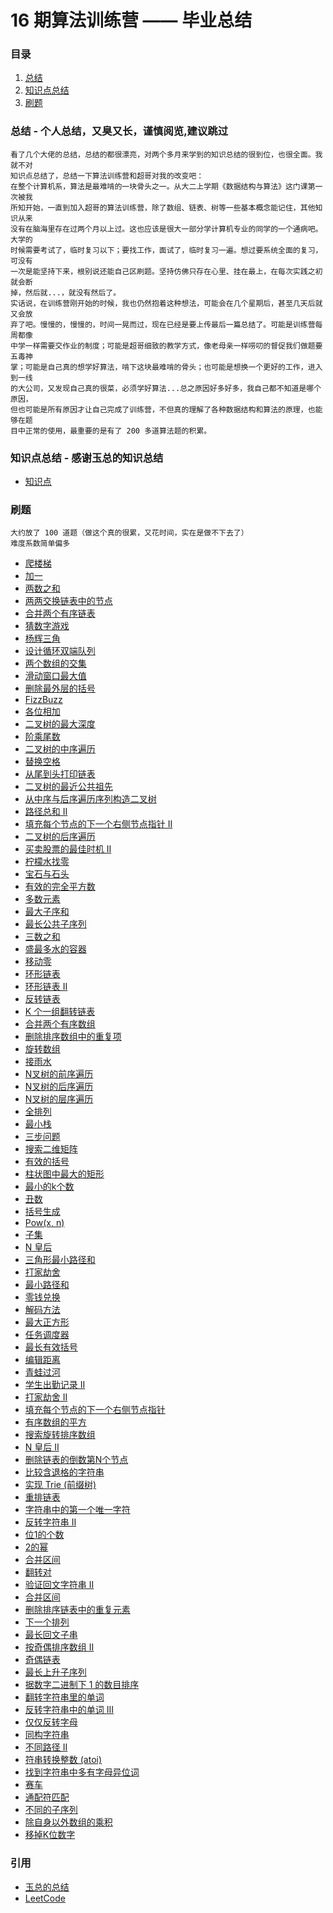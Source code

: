 # 16 期算法训练营 —— 毕业总结
### 目录
1. [总结](#总结)
2. [知识点总结](#知识点总结)
3. [刷题](#刷题)

### 总结 - 个人总结，又臭又长，谨慎阅览,建议跳过

    看了几个大佬的总结，总结的都很漂亮，对两个多月来学到的知识总结的很到位，也很全面。我就不对
    知识点总结了，总结一下算法训练营和超哥对我的改变吧：
    在整个计算机系，算法是最难啃的一块骨头之一。从大二上学期《数据结构与算法》这门课第一次被我
    所知开始，一直到加入超哥的算法训练营，除了数组、链表、树等一些基本概念能记住，其他知识从来
    没有在脑海里存在过两个月以上过。这也应该是很大一部分学计算机专业的同学的一个通病吧。大学的
    时候需要考试了，临时复习以下；要找工作，面试了，临时复习一遍。想过要系统全面的复习，可没有
    一次是能坚持下来，根别说还能自己区刷题。坚持仿佛只存在心里、挂在最上，在每次实践之初就会断
    掉，然后就...，就没有然后了。
    实话说，在训练营刚开始的时候，我也仍然抱着这种想法，可能会在几个星期后，甚至几天后就又会放
    弃了吧。慢慢的，慢慢的，时间一晃而过，现在已经是要上传最后一篇总结了。可能是训练营每周都像
    中学一样需要交作业的制度；可能是超哥细致的教学方式，像老母亲一样唠叨的督促我们做题要五毒神
    掌；可能是自己真的想学好算法，啃下这块最难啃的骨头；也可能是想换一个更好的工作，进入到一线
    的大公司，又发现自己真的很菜，必须学好算法...总之原因好多好多，我自己都不知道是哪个原因，
    但也可能是所有原因才让自己完成了训练营，不但真的理解了各种数据结构和算法的原理，也能够在题
    目中正常的使用，最重要的是有了 200 多道算法题的积累。

### 知识点总结 - 感谢玉总的知识总结

* [知识点](https://github.com/xiaoyu1233/algorithm016/blob/master/Week_10%20%E6%AF%95%E4%B8%9A%E6%80%BB%E7%BB%93/10%E6%AF%95%E4%B8%9A%E6%80%BB%E7%BB%93.md)

### 刷题

    大约放了 100 道题（做这个真的很累，又花时间，实在是做不下去了）
    难度系数简单偏多

- [爬楼梯](https://leetcode-cn.com/problems/climbing-stairs/)
- [加一](https://leetcode-cn.com/problems/plus-one/)
- [两数之和](https://leetcode-cn.com/problems/two-sum/)
- [两两交换链表中的节点](https://leetcode-cn.com/problems/swap-nodes-in-pairs/)
- [合并两个有序链表](https://leetcode-cn.com/problems/merge-two-sorted-lists/)
- [猜数字游戏](https://leetcode-cn.com/problems/bulls-and-cows/)
- [杨辉三角](https://leetcode-cn.com/problems/pascals-triangle/)
- [设计循环双端队列](https://leetcode-cn.com/problems/design-circular-deque/)
- [两个数组的交集](https://leetcode-cn.com/problems/intersection-of-two-arrays-ii/)
- [滑动窗口最大值](https://leetcode-cn.com/problems/hua-dong-chuang-kou-de-zui-da-zhi-lcof/)
- [删除最外层的括号](https://leetcode-cn.com/problems/remove-outermost-parentheses/)
- [FizzBuzz](https://leetcode-cn.com/problems/fizz-buzz/)
- [各位相加](https://leetcode-cn.com/problems/add-digits/)
- [二叉树的最大深度](https://leetcode-cn.com/problems/maximum-depth-of-binary-tree/)
- [阶乘尾数](https://leetcode-cn.com/problems/factorial-zeros-lcci/)
- [二叉树的中序遍历](https://leetcode-cn.com/problems/binary-tree-inorder-traversal/)
- [替换空格](https://leetcode-cn.com/problems/ti-huan-kong-ge-lcof/)
- [从尾到头打印链表](https://leetcode-cn.com/problems/cong-wei-dao-tou-da-yin-lian-biao-lcof/)
- [二叉树的最近公共祖先](https://leetcode-cn.com/problems/er-cha-shu-de-zui-jin-gong-gong-zu-xian-lcof/)
- [从中序与后序遍历序列构造二叉树](https://leetcode-cn.com/problems/construct-binary-tree-from-inorder-and-postorder-traversal/)
- [路径总和 II](https://leetcode-cn.com/problems/path-sum-ii/)
- [填充每个节点的下一个右侧节点指针 II](https://leetcode-cn.com/problems/populating-next-right-pointers-in-each-node-ii/)
- [二叉树的后序遍历](https://leetcode-cn.com/problems/binary-tree-postorder-traversal/)
- [买卖股票的最佳时机 II](https://leetcode-cn.com/problems/best-time-to-buy-and-sell-stock-ii/)
- [柠檬水找零](https://leetcode-cn.com/problems/lemonade-change/)
- [宝石与石头](https://leetcode-cn.com/problems/jewels-and-stones/)
- [有效的完全平方数](https://leetcode-cn.com/problems/valid-perfect-square/)
- [多数元素](https://leetcode-cn.com/problems/majority-element/)
- [最大子序和](https://leetcode-cn.com/problems/maximum-subarray/)
- [最长公共子序列](https://leetcode-cn.com/problems/longest-common-subsequence/)
- [三数之和](https://leetcode-cn.com/problems/3sum/)
- [盛最多水的容器](https://leetcode-cn.com/problems/container-with-most-water/)
- [移动零](https://leetcode-cn.com/problems/move-zeroes/)
- [环形链表](https://leetcode-cn.com/problems/linked-list-cycle/)
- [环形链表 II](https://leetcode-cn.com/problems/linked-list-cycle-ii/)
- [反转链表](https://leetcode-cn.com/problems/reverse-linked-list/)
- [K 个一组翻转链表](https://leetcode-cn.com/problems/reverse-nodes-in-k-group/)
- [合并两个有序数组](https://leetcode-cn.com/problems/merge-sorted-array/)
- [删除排序数组中的重复项](https://leetcode-cn.com/problems/remove-duplicates-from-sorted-array/)
- [旋转数组](https://leetcode-cn.com/problems/rotate-array/)
- [接雨水](https://leetcode-cn.com/problems/trapping-rain-water/)
- [N叉树的前序遍历](https://leetcode-cn.com/problems/n-ary-tree-preorder-traversal/)
- [N叉树的后序遍历](https://leetcode-cn.com/problems/n-ary-tree-postorder-traversal/)
- [N叉树的层序遍历](https://leetcode-cn.com/problems/n-ary-tree-level-order-traversal/)
- [全排列](https://leetcode-cn.com/problems/permutations/)
- [最小栈](https://leetcode-cn.com/problems/min-stack/)
- [三步问题](https://leetcode-cn.com/problems/three-steps-problem-lcci/)
- [搜索二维矩阵](https://leetcode-cn.com/problems/search-a-2d-matrix/)
- [有效的括号](https://leetcode-cn.com/problems/valid-parentheses/)
- [柱状图中最大的矩形](https://leetcode-cn.com/problems/largest-rectangle-in-histogram/)
- [最小的k个数](https://leetcode-cn.com/problems/zui-xiao-de-kge-shu-lcof/)
- [丑数](https://leetcode-cn.com/problems/chou-shu-lcof/)
- [括号生成](https://leetcode-cn.com/problems/generate-parentheses/)
- [Pow(x, n)](https://leetcode-cn.com/problems/powx-n/)
- [子集](https://leetcode-cn.com/problems/subsets/)
- [N 皇后](https://leetcode-cn.com/problems/n-queens/)
- [三角形最小路径和](https://leetcode-cn.com/problems/triangle/)
- [打家劫舍](https://leetcode-cn.com/problems/house-robber/)
- [最小路径和](https://leetcode-cn.com/problems/minimum-path-sum/)
- [零钱兑换](https://leetcode-cn.com/problems/coin-change/)
- [解码方法](https://leetcode-cn.com/problems/decode-ways/)
- [最大正方形](https://leetcode-cn.com/problems/maximal-square/)
- [任务调度器](https://leetcode-cn.com/problems/task-scheduler/)
- [最长有效括号](https://leetcode-cn.com/problems/longest-valid-parentheses/)
- [编辑距离](https://leetcode-cn.com/problems/edit-distance/)
- [青蛙过河](https://leetcode-cn.com/problems/frog-jump/)
- [学生出勤记录 II](https://leetcode-cn.com/problems/student-attendance-record-ii/)
- [打家劫舍 II](https://leetcode-cn.com/problems/house-robber-ii/)
- [填充每个节点的下一个右侧节点指针](https://leetcode-cn.com/problems/populating-next-right-pointers-in-each-node/)
- [有序数组的平方](https://leetcode-cn.com/problems/squares-of-a-sorted-array/)
- [搜索旋转排序数组](https://leetcode-cn.com/problems/search-in-rotated-sorted-array/)
- [N 皇后 II](https://leetcode-cn.com/problems/n-queens-ii/)
- [删除链表的倒数第N个节点](https://leetcode-cn.com/problems/remove-nth-node-from-end-of-list/)
- [比较含退格的字符串](https://leetcode-cn.com/problems/backspace-string-compare/)
- [实现 Trie (前缀树)](https://leetcode-cn.com/problems/implement-trie-prefix-tree/)
- [重排链表](https://leetcode-cn.com/problems/reorder-list/)
- [字符串中的第一个唯一字符](https://leetcode-cn.com/problems/first-unique-character-in-a-string/)
- [反转字符串 II](https://leetcode-cn.com/problems/reverse-string-ii/)
- [位1的个数](https://leetcode-cn.com/problems/number-of-1-bits/)
- [2的幂](https://leetcode-cn.com/problems/power-of-two/)
- [合并区间](https://leetcode-cn.com/problems/merge-intervals/)
- [翻转对](https://leetcode-cn.com/problems/reverse-pairs/)
- [验证回文字符串 II](https://leetcode-cn.com/problems/valid-palindrome-ii/)
- [合并区间](https://leetcode-cn.com/problems/merge-intervals/)
- [删除排序链表中的重复元素](https://leetcode-cn.com/problems/remove-duplicates-from-sorted-list/)
- [下一个排列](https://leetcode-cn.com/problems/next-permutation/)
- [最长回文子串](https://leetcode-cn.com/problems/longest-palindromic-substring/)
- [按奇偶排序数组 II](https://leetcode-cn.com/problems/sort-array-by-parity-ii/)
- [奇偶链表](https://leetcode-cn.com/problems/odd-even-linked-list/)
- [最长上升子序列](https://leetcode-cn.com/problems/longest-increasing-subsequence/)
- [据数字二进制下 1 的数目排序](https://leetcode-cn.com/problems/sort-integers-by-the-number-of-1-bits/)
- [翻转字符串里的单词](https://leetcode-cn.com/problems/reverse-words-in-a-string/)
- [反转字符串中的单词 III](https://leetcode-cn.com/problems/reverse-words-in-a-string-iii/)
- [仅仅反转字母](https://leetcode-cn.com/problems/reverse-only-letters/)
- [同构字符串](https://leetcode-cn.com/problems/isomorphic-strings/)
- [不同路径 II](https://leetcode-cn.com/problems/unique-paths-ii/)
- [符串转换整数 (atoi)](https://leetcode-cn.com/problems/string-to-integer-atoi/)
- [找到字符串中多有字母异位词](https://leetcode-cn.com/problems/find-all-anagrams-in-a-string/)
- [赛车](https://leetcode-cn.com/problems/race-car/)
- [通配符匹配](https://leetcode-cn.com/problems/wildcard-matching/)
- [不同的子序列](https://leetcode-cn.com/problems/distinct-subsequences/)
- [除自身以外数组的乘积](https://leetcode-cn.com/problems/product-of-array-except-self/)
- [移掉K位数字](https://leetcode-cn.com/problems/remove-k-digits/)

### 引用

* [玉总的总结](https://github.com/xiaoyu1233/algorithm016/blob/master/Week_10%20%E6%AF%95%E4%B8%9A%E6%80%BB%E7%BB%93/10%E6%AF%95%E4%B8%9A%E6%80%BB%E7%BB%93.md)
* [LeetCode](https://leetcode-cn.com/)

